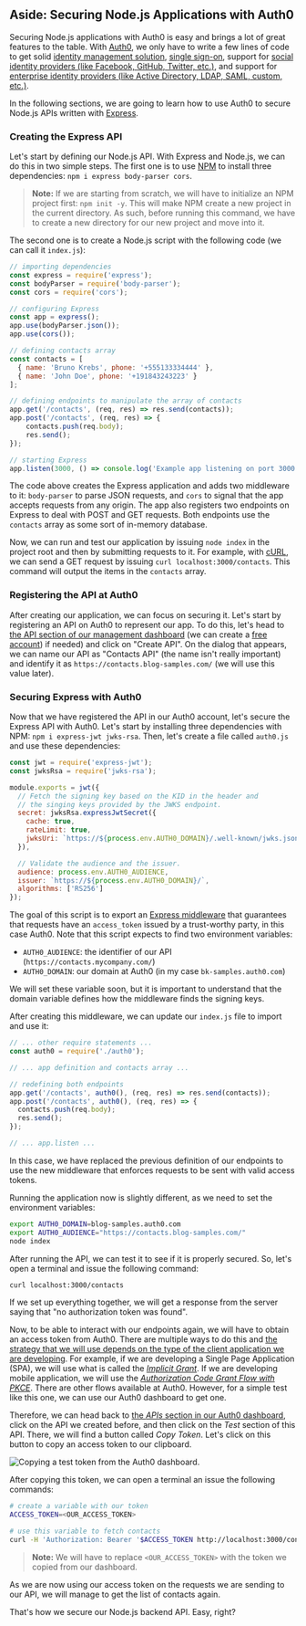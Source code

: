 ## Aside: Securing Node.js Applications with Auth0

Securing Node.js applications with Auth0 is easy and brings a lot of great features to the table. With [Auth0](https://auth0.com/), we only have to write a few lines of code to get solid [identity management solution](https://auth0.com/user-management), [single sign-on](https://auth0.com/docs/sso/single-sign-on), support for [social identity providers (like Facebook, GitHub, Twitter, etc.)](https://auth0.com/docs/identityproviders), and support for [enterprise identity providers (like Active Directory, LDAP, SAML, custom, etc.)](https://auth0.com/enterprise).

In the following sections, we are going to learn how to use Auth0 to secure Node.js APIs written with [Express](https://expressjs.com/).

### Creating the Express API

Let's start by defining our Node.js API. With Express and Node.js, we can do this in two simple steps. The first one is to use [NPM](https://www.npmjs.com/) to install three dependencies: `npm i express body-parser cors`.

> **Note:** If we are starting from scratch, we will have to initialize an NPM project first: `npm init -y`. This will make NPM create a new project in the current directory. As such, before running this command, we have to create a new directory for our new project and move into it.

The second one is to create a Node.js script with the following code (we can call it `index.js`):

```javascript
// importing dependencies
const express = require('express');
const bodyParser = require('body-parser');
const cors = require('cors');

// configuring Express
const app = express();
app.use(bodyParser.json());
app.use(cors());

// defining contacts array
const contacts = [
  { name: 'Bruno Krebs', phone: '+555133334444' },
  { name: 'John Doe', phone: '+191843243223' }
];

// defining endpoints to manipulate the array of contacts
app.get('/contacts', (req, res) => res.send(contacts));
app.post('/contacts', (req, res) => {
    contacts.push(req.body);
    res.send();
});

// starting Express
app.listen(3000, () => console.log('Example app listening on port 3000!'));
```

The code above creates the Express application and adds two middleware to it: `body-parser` to parse JSON requests, and `cors` to signal that the app accepts requests from any origin. The app also registers two endpoints on Express to deal with POST and GET requests. Both endpoints use the `contacts` array as some sort of in-memory database.

Now, we can run and test our application by issuing `node index` in the project root and then by submitting requests to it. For example, with [cURL](https://curl.haxx.se/), we can send a GET request by issuing `curl localhost:3000/contacts`. This command will output the items in the `contacts` array.

### Registering the API at Auth0

After creating our application, we can focus on securing it. Let's start by registering an API on Auth0 to represent our app. To do this, let's head to [the API section of our management dashboard](https://manage.auth0.com/#/apis) (we can create a <a href="https://auth0.com/signup" data-amp-replace="CLIENT_ID" data-amp-addparams="anonId=CLIENT_ID(cid-scope-cookie-fallback-name)">free account</a>) if needed) and click on "Create API". On the dialog that appears, we can name our API as "Contacts API" (the name isn't really important) and identify it as `https://contacts.blog-samples.com/` (we will use this value later).

### Securing Express with Auth0

Now that we have registered the API in our Auth0 account, let's secure the Express API with Auth0. Let's start by installing three dependencies with NPM: `npm i express-jwt jwks-rsa`. Then, let's create a file called `auth0.js` and use these dependencies:

```javascript
const jwt = require('express-jwt');
const jwksRsa = require('jwks-rsa');

module.exports = jwt({
  // Fetch the signing key based on the KID in the header and
  // the singing keys provided by the JWKS endpoint.
  secret: jwksRsa.expressJwtSecret({
    cache: true,
    rateLimit: true,
    jwksUri: `https://${process.env.AUTH0_DOMAIN}/.well-known/jwks.json`
  }),

  // Validate the audience and the issuer.
  audience: process.env.AUTH0_AUDIENCE,
  issuer: `https://${process.env.AUTH0_DOMAIN}/`,
  algorithms: ['RS256']
});
```

The goal of this script is to export an [Express middleware](http://expressjs.com/en/guide/using-middleware.html) that guarantees that requests have an `access_token` issued by a trust-worthy party, in this case Auth0. Note that this script expects to find two environment variables:

- `AUTH0_AUDIENCE`: the identifier of our API (`https://contacts.mycompany.com/`)
- `AUTH0_DOMAIN`: our domain at Auth0 (in my case `bk-samples.auth0.com`)

We will set these variable soon, but it is important to understand that the domain variable defines how the middleware finds the signing keys.

After creating this middleware, we can update our `index.js` file to import and use it:

```javascript
// ... other require statements ...
const auth0 = require('./auth0');

// ... app definition and contacts array ...

// redefining both endpoints
app.get('/contacts', auth0(), (req, res) => res.send(contacts));
app.post('/contacts', auth0(), (req, res) => {
  contacts.push(req.body);
  res.send();
});

// ... app.listen ...
```

In this case, we have replaced the previous definition of our endpoints to use the new middleware that enforces requests to be sent with valid access tokens.

Running the application now is slightly different, as we need to set the environment variables:

```bash
export AUTH0_DOMAIN=blog-samples.auth0.com
export AUTH0_AUDIENCE="https://contacts.blog-samples.com/"
node index
```

After running the API, we can test it to see if it is properly secured. So, let's open a terminal and issue the following command:

```bash
curl localhost:3000/contacts
```

If we set up everything together, we will get a response from the server saying that "no authorization token was found".

Now, to be able to interact with our endpoints again, we will have to obtain an access token from Auth0. There are multiple ways to do this and [the strategy that we will use depends on the type of the client application we are developing](https://auth0.com/docs/api-auth/which-oauth-flow-to-use). For example, if we are developing a Single Page Application (SPA), we will use what is called the [_Implicit Grant_](https://auth0.com/docs/api-auth/tutorials/implicit-grant). If we are developing mobile application, we will use the [_Authorization Code Grant Flow with PKCE_](https://auth0.com/docs/api-auth/tutorials/authorization-code-grant-pkce). There are other flows available at Auth0. However, for a simple test like this one, we can use our Auth0 dashboard to get one.

Therefore, we can head back to [the _APIs_ section in our Auth0 dashboard](https://manage.auth0.com/#/apis), click on the API we created before, and then click on the _Test_ section of this API. There, we will find a button called _Copy Token_. Let's click on this button to copy an access token to our clipboard.

![Copying a test token from the Auth0 dashboard.](https://cdn.auth0.com/blog/nodejs-hapijs-redis/getting-a-test-token-from-auth0-dashboard.png)

After copying this token, we can open a terminal an issue the following commands:

```bash
# create a variable with our token
ACCESS_TOKEN=<OUR_ACCESS_TOKEN>

# use this variable to fetch contacts
curl -H 'Authorization: Bearer '$ACCESS_TOKEN http://localhost:3000/contacts/
```

> **Note:** We will have to replace `<OUR_ACCESS_TOKEN>` with the token we copied from our dashboard.

As we are now using our access token on the requests we are sending to our API, we will manage to get the list of contacts again.

That's how we secure our Node.js backend API. Easy, right?
